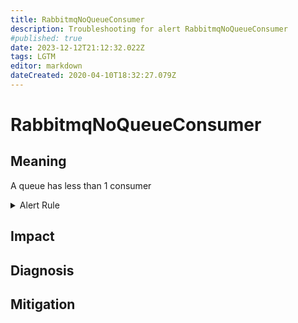 ```yaml
---
title: RabbitmqNoQueueConsumer
description: Troubleshooting for alert RabbitmqNoQueueConsumer
#published: true
date: 2023-12-12T21:12:32.022Z
tags: LGTM
editor: markdown
dateCreated: 2020-04-10T18:32:27.079Z
---
```


# RabbitmqNoQueueConsumer

## Meaning
[//]: # "Short paragraph that explains what the alert means"
A queue has less than 1 consumer

<details>
  <summary>Alert Rule</summary>

  ```yaml
alert: RabbitmqNoQueueConsumer
expr: rabbitmq_queue_consumers < 1
for: 1m
labels:
    severity: warning
annotations:
    summary: RabbitMQ no queue consumer (instance {{ $labels.instance }})
    description: |-
        A queue has less than 1 consumer
          VALUE = {{ $value }}
          LABELS = {{ $labels }}
    runbook: https://github.com/srerun/prometheus-alerts/content/runbooks/RabbitmqNoQueueConsumer

  ```
</details>


## Impact
[//]: # "What could / will happen if the alert is not addressed"



## Diagnosis
[//]: # "Steps to take to identify the cause of the problem"



## Mitigation
[//]: # "The steps necessary to resolve the alert"
